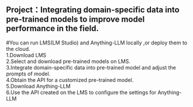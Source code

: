 ## Project：Integrating domain-specific data into pre-trained models to improve model performance in the field.

#You can run LMS(LM Studio) and Anything-LLM locally ,or deploy them to the cloud.  
1.Download LMS   
2.Select and download pre-trained models on LMS.  
3.Integrate domain-specific data into pre-trained model and adjust the prompts of model.  
4.Obtain the API for a customized pre-trained model.  
5.Download Anything-LLM  
6.Use the API created on the LMS to configure the settings for Anything-LLM  
